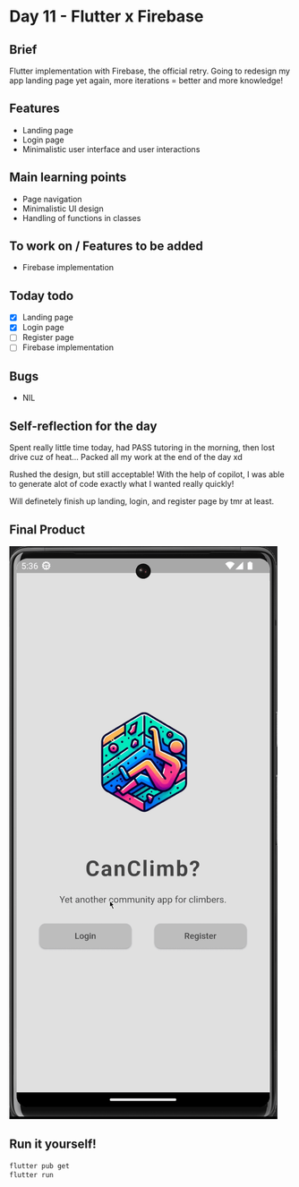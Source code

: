 # Day 11 - Flutter x Firebase

## Brief
Flutter implementation with Firebase, the official retry. Going to redesign my app landing page yet again, more iterations = better and more knowledge!

## Features
- Landing page
- Login page
- Minimalistic user interface and user interactions

## Main learning points
- Page navigation
- Minimalistic UI design
- Handling of functions in classes

## To work on / Features to be added
- Firebase implementation

## Today todo
- [x] Landing page
- [x] Login page
- [ ] Register page
- [ ] Firebase implementation

## Bugs
- NIL

## Self-reflection for the day
Spent really little time today, had PASS tutoring in the morning, then lost drive cuz of heat... Packed all my work at the end of the day xd

Rushed the design, but still acceptable! With the help of copilot, I was able to generate alot of code exactly what I wanted really quickly!

Will definetely finish up landing, login, and register page by tmr at least.

## Final Product
![](/assets/final/Day%2011.gif)

## Run it yourself!
```
flutter pub get
flutter run
```